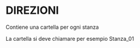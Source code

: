 # DIREZIONI

Contiene una cartella per ogni stanza

La cartella si deve chiamare per esempio Stanza_01
